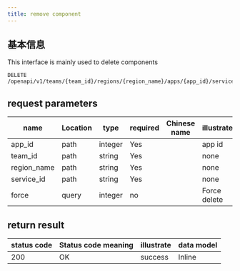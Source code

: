 ```yaml
---
title: remove component
---
```


## 基本信息

This interface is mainly used to delete components

```shell title="请求路径"
DELETE /openapi/v1/teams/{team_id}/regions/{region_name}/apps/{app_id}/services/{service_id}
```

## request parameters

| name                             | Location | type    | required | Chinese name | illustrate   |
| -------------------------------- | -------- | ------- | -------- | ------------ | ------------ |
| app_id      | path     | integer | Yes      |              | app id       |
| team_id     | path     | string  | Yes      |              | none         |
| region_name | path     | string  | Yes      |              | none         |
| service_id  | path     | string  | Yes      |              | none         |
| force                            | query    | integer | no       |              | Force delete |

## return result

| status code | Status code meaning | illustrate | data model |
| ----------- | ------------------- | ---------- | ---------- |
| 200         | OK                  | success    | Inline     |
